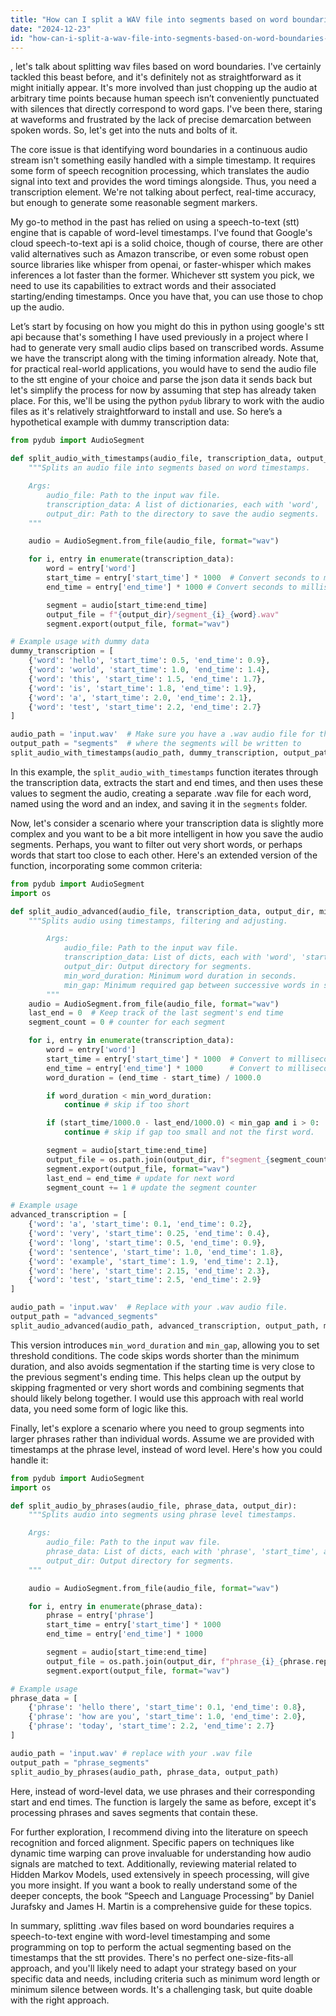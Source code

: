 ```yaml
---
title: "How can I split a WAV file into segments based on word boundaries in Python?"
date: "2024-12-23"
id: "how-can-i-split-a-wav-file-into-segments-based-on-word-boundaries-in-python"
---
```


, let's talk about splitting wav files based on word boundaries. I've certainly tackled this beast before, and it's definitely not as straightforward as it might initially appear. It's more involved than just chopping up the audio at arbitrary time points because human speech isn’t conveniently punctuated with silences that directly correspond to word gaps. I've been there, staring at waveforms and frustrated by the lack of precise demarcation between spoken words. So, let's get into the nuts and bolts of it.

The core issue is that identifying word boundaries in a continuous audio stream isn't something easily handled with a simple timestamp. It requires some form of speech recognition processing, which translates the audio signal into text and provides the word timings alongside. Thus, you need a transcription element. We're not talking about perfect, real-time accuracy, but enough to generate some reasonable segment markers.

My go-to method in the past has relied on using a speech-to-text (stt) engine that is capable of word-level timestamps. I've found that Google's cloud speech-to-text api is a solid choice, though of course, there are other valid alternatives such as Amazon transcribe, or even some robust open source libraries like whisper from openai, or faster-whisper which makes inferences a lot faster than the former. Whichever stt system you pick, we need to use its capabilities to extract words and their associated starting/ending timestamps. Once you have that, you can use those to chop up the audio.

Let’s start by focusing on how you might do this in python using google's stt api because that's something I have used previously in a project where I had to generate very small audio clips based on transcribed words. Assume we have the transcript along with the timing information already. Note that, for practical real-world applications, you would have to send the audio file to the stt engine of your choice and parse the json data it sends back but let's simplify the process for now by assuming that step has already taken place. For this, we'll be using the python `pydub` library to work with the audio files as it's relatively straightforward to install and use. So here’s a hypothetical example with dummy transcription data:

```python
from pydub import AudioSegment

def split_audio_with_timestamps(audio_file, transcription_data, output_dir):
    """Splits an audio file into segments based on word timestamps.

    Args:
        audio_file: Path to the input wav file.
        transcription_data: A list of dictionaries, each with 'word', 'start_time', and 'end_time'
        output_dir: Path to the directory to save the audio segments.
    """

    audio = AudioSegment.from_file(audio_file, format="wav")

    for i, entry in enumerate(transcription_data):
        word = entry['word']
        start_time = entry['start_time'] * 1000  # Convert seconds to milliseconds
        end_time = entry['end_time'] * 1000 # Convert seconds to milliseconds

        segment = audio[start_time:end_time]
        output_file = f"{output_dir}/segment_{i}_{word}.wav"
        segment.export(output_file, format="wav")

# Example usage with dummy data
dummy_transcription = [
    {'word': 'hello', 'start_time': 0.5, 'end_time': 0.9},
    {'word': 'world', 'start_time': 1.0, 'end_time': 1.4},
    {'word': 'this', 'start_time': 1.5, 'end_time': 1.7},
    {'word': 'is', 'start_time': 1.8, 'end_time': 1.9},
    {'word': 'a', 'start_time': 2.0, 'end_time': 2.1},
    {'word': 'test', 'start_time': 2.2, 'end_time': 2.7}
]

audio_path = 'input.wav'  # Make sure you have a .wav audio file for this to work.
output_path = "segments"  # where the segments will be written to
split_audio_with_timestamps(audio_path, dummy_transcription, output_path)
```

In this example, the `split_audio_with_timestamps` function iterates through the transcription data, extracts the start and end times, and then uses these values to segment the audio, creating a separate .wav file for each word, named using the word and an index, and saving it in the `segments` folder.

Now, let's consider a scenario where your transcription data is slightly more complex and you want to be a bit more intelligent in how you save the audio segments. Perhaps, you want to filter out very short words, or perhaps words that start too close to each other. Here's an extended version of the function, incorporating some common criteria:

```python
from pydub import AudioSegment
import os

def split_audio_advanced(audio_file, transcription_data, output_dir, min_word_duration=0.1, min_gap=0.1):
    """Splits audio using timestamps, filtering and adjusting.

        Args:
            audio_file: Path to the input wav file.
            transcription_data: List of dicts, each with 'word', 'start_time', and 'end_time'
            output_dir: Output directory for segments.
            min_word_duration: Minimum word duration in seconds.
            min_gap: Minimum required gap between successive words in seconds.
        """
    audio = AudioSegment.from_file(audio_file, format="wav")
    last_end = 0  # Keep track of the last segment's end time
    segment_count = 0 # counter for each segment

    for i, entry in enumerate(transcription_data):
        word = entry['word']
        start_time = entry['start_time'] * 1000  # Convert to milliseconds
        end_time = entry['end_time'] * 1000      # Convert to milliseconds
        word_duration = (end_time - start_time) / 1000.0

        if word_duration < min_word_duration:
            continue # skip if too short

        if (start_time/1000.0 - last_end/1000.0) < min_gap and i > 0:
            continue # skip if gap too small and not the first word.

        segment = audio[start_time:end_time]
        output_file = os.path.join(output_dir, f"segment_{segment_count}_{word}.wav")
        segment.export(output_file, format="wav")
        last_end = end_time # update for next word
        segment_count += 1 # update the segment counter

# Example usage
advanced_transcription = [
    {'word': 'a', 'start_time': 0.1, 'end_time': 0.2},
    {'word': 'very', 'start_time': 0.25, 'end_time': 0.4},
    {'word': 'long', 'start_time': 0.5, 'end_time': 0.9},
    {'word': 'sentence', 'start_time': 1.0, 'end_time': 1.8},
    {'word': 'example', 'start_time': 1.9, 'end_time': 2.1},
    {'word': 'here', 'start_time': 2.15, 'end_time': 2.3},
    {'word': 'test', 'start_time': 2.5, 'end_time': 2.9}
]

audio_path = 'input.wav'  # Replace with your .wav audio file.
output_path = "advanced_segments"
split_audio_advanced(audio_path, advanced_transcription, output_path, min_word_duration=0.2, min_gap=0.05)
```
This version introduces `min_word_duration` and `min_gap`, allowing you to set threshold conditions. The code skips words shorter than the minimum duration, and also avoids segmentation if the starting time is very close to the previous segment's ending time. This helps clean up the output by skipping fragmented or very short words and combining segments that should likely belong together. I would use this approach with real world data, you need some form of logic like this.

Finally, let's explore a scenario where you need to group segments into larger phrases rather than individual words. Assume we are provided with timestamps at the phrase level, instead of word level. Here's how you could handle it:

```python
from pydub import AudioSegment
import os

def split_audio_by_phrases(audio_file, phrase_data, output_dir):
    """Splits audio into segments using phrase level timestamps.

    Args:
        audio_file: Path to the input wav file.
        phrase_data: List of dicts, each with 'phrase', 'start_time', and 'end_time'
        output_dir: Output directory for segments.
    """

    audio = AudioSegment.from_file(audio_file, format="wav")

    for i, entry in enumerate(phrase_data):
        phrase = entry['phrase']
        start_time = entry['start_time'] * 1000
        end_time = entry['end_time'] * 1000

        segment = audio[start_time:end_time]
        output_file = os.path.join(output_dir, f"phrase_{i}_{phrase.replace(' ', '_')}.wav")
        segment.export(output_file, format="wav")

# Example usage
phrase_data = [
    {'phrase': 'hello there', 'start_time': 0.1, 'end_time': 0.8},
    {'phrase': 'how are you', 'start_time': 1.0, 'end_time': 2.0},
    {'phrase': 'today', 'start_time': 2.2, 'end_time': 2.7}
]

audio_path = 'input.wav' # replace with your .wav file
output_path = "phrase_segments"
split_audio_by_phrases(audio_path, phrase_data, output_path)
```

Here, instead of word-level data, we use phrases and their corresponding start and end times. The function is largely the same as before, except it's processing phrases and saves segments that contain these.

For further exploration, I recommend diving into the literature on speech recognition and forced alignment. Specific papers on techniques like dynamic time warping can prove invaluable for understanding how audio signals are matched to text. Additionally, reviewing material related to Hidden Markov Models, used extensively in speech processing, will give you more insight. If you want a book to really understand some of the deeper concepts, the book “Speech and Language Processing” by Daniel Jurafsky and James H. Martin is a comprehensive guide for these topics.

In summary, splitting .wav files based on word boundaries requires a speech-to-text engine with word-level timestamping and some programming on top to perform the actual segmenting based on the timestamps that the stt provides. There's no perfect one-size-fits-all approach, and you'll likely need to adapt your strategy based on your specific data and needs, including criteria such as minimum word length or minimum silence between words. It's a challenging task, but quite doable with the right approach.
